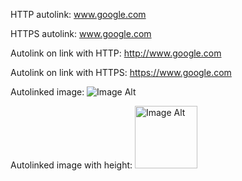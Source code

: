 HTTP autolink: www.google.com

HTTPS autolink: www.google.com

Autolink on link with HTTP: http://www.google.com

Autolink on link with HTTPS: https://www.google.com

Autolinked image: ![Image Alt](https://image.src)

Autolinked image with height: <img height="100" alt="Image Alt" src="https://image.src" />